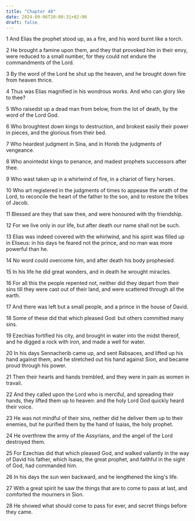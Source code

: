 ```yaml
---
title: "Chapter 48"
date: 2024-09-06T20:00:31+02:00
draft: false
---
```



1 And Elias the prophet stood up, as a fire, and his word burnt like a torch.

2 He brought a famine upon them, and they that provoked him in their envy, were reduced to a small number, for they could not endure the commandments of the Lord.

3 By the word of the Lord he shut up the heaven, and he brought down fire from heaven thrice.

4 Thus was Elias magnified in his wondrous works. And who can glory like to thee?

5 Who raisedst up a dead man from below, from the lot of death, by the word of the Lord God.

6 Who broughtest down kings to destruction, and brokest easily their power in pieces, and the glorious from their bed.

7 Who heardest judgment in Sina, and in Horeb the judgments of vengeance.

8 Who anointedst kings to penance, and madest prophets successors after thee.

9 Who wast taken up in a whirlwind of fire, in a chariot of fiery horses.

10 Who art registered in the judgments of times to appease the wrath of the Lord, to reconcile the heart of the father to the son, and to restore the tribes of Jacob.

11 Blessed are they that saw thee, and were honoured with thy friendship.

12 For we live only in our life, but after death our name shall not be such.

13 Elias was indeed covered with the whirlwind, and his spirit was filled up in Eliseus: in his days he feared not the prince, and no man was more powerful than he.

14 No word could overcome him, and after death his body prophesied.

15 In his life he did great wonders, and in death he wrought miracles.

16 For all this the people repented not, neither did they depart from their sins till they were cast out of their land, and were scattered through all the earth.

17 And there was left but a small people, and a prince in the house of David.

18 Some of these did that which pleased God: but others committed many sins.

19 Ezechias fortified his city, and brought in water into the midst thereof, and he digged a rock with iron, and made a well for water.

20 In his days Sennacherib came up, and sent Rabsaces, and lifted up his hand against them, and he stretched out his hand against Sion, and became proud through his power.

21 Then their hearts and hands trembled, and they were in pain as women in travail.

22 And they called upon the Lord who is merciful, and spreading their hands, they lifted them up to heaven: and the holy Lord God quickly heard their voice.

23 He was not mindful of their sins, neither did he deliver them up to their enemies, but he purified them by the hand of Isaias, the holy prophet.

24 He overthrew the army of the Assyrians, and the angel of the Lord destroyed them.

25 For Ezechias did that which pleased God, and walked valiantly in the way of David his father, which Isaias, the great prophet, and faithful in the sight of God, had commanded him.

26 In his days the sun wen backward, and he lengthened the king's life.

27 With a great spirit he saw the things that are to come to pass at last, and comforted the mourners in Sion.

28 He showed what should come to pass for ever, and secret things before they came.

